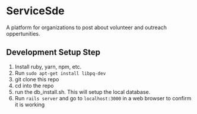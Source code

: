 # ServiceSde
A platform for organizations to post about volunteer and outreach oppertunities.

## Development Setup Step
1. Install ruby, yarn, npm, etc.
2. Run `sudo apt-get install libpq-dev`
3. git clone this repo
4. cd into the repo
5. run the db_install.sh. This will setup the local database.
6. Run `rails server` and go to `localhost:3000` in a web browser to confirm it is working
